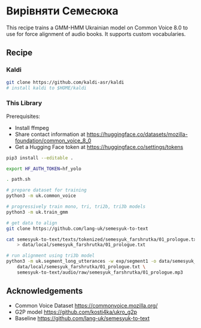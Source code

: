 # Вирівняти Семесюка

This recipe trains a GMM-HMM Ukrainian model on Common Voice 8.0 to use for force alignment of audio books.
It supports custom vocabularies.

## Recipe

### Kaldi

```bash
git clone https://github.com/kaldi-asr/kaldi
# install kaldi to $HOME/kaldi
```

### This Library

Prerequisites:

- Install ffmpeg
- Share contact information at https://huggingface.co/datasets/mozilla-foundation/common_voice_8_0
- Get a Hugging Face token at https://huggingface.co/settings/tokens

```bash
pip3 install --editable .

export HF_AUTH_TOKEN=hf_yolo

. path.sh

# prepare dataset for training
python3 -m uk.common_voice

# progressively train mono, tri, tri2b, tri3b models
python3 -m uk.train_gmm

# get data to align
git clone https://github.com/lang-uk/semesyuk-to-text

cat semesyuk-to-text/texts/tokenized/semesyuk_farshrutka/01_prologue.txt | python3 -m uk.nlp_uk_tokens \
    > data/local/semesyuk_farshrutka/01_prologue.txt

# run alignment using tri3b model
python3 -m uk.segment_long_utterances -w exp/segment1 -o data/semesyuk_farshrutka_prologue \
    data/local/semesyuk_farshrutka/01_prologue.txt \
    semesyuk-to-text/audio/raw/semesyuk_farshrutka/01_prologue.mp3
```

## Acknowledgements

- Common Voice Dataset https://commonvoice.mozilla.org/
- G2P model https://github.com/kosti4ka/ukro_g2p
- Baseline https://github.com/lang-uk/semesyuk-to-text